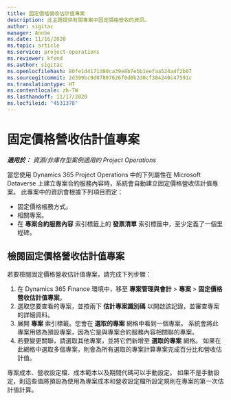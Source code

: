 ```yaml
---
title: 固定價格營收估計值專案
description: 此主題提供有關專案中固定價格營收的資訊。
author: sigitac
manager: Annbe
ms.date: 11/16/2020
ms.topic: article
ms.service: project-operations
ms.reviewer: kfend
ms.author: sigitac
ms.openlocfilehash: 80fe1d4171d80ca39e8b7ebb1eefaa524a4f2b07
ms.sourcegitcommit: 2d399bc9d07807626f0d6b2d0cf304240c47591c
ms.translationtype: HT
ms.contentlocale: zh-TW
ms.lasthandoff: 11/17/2020
ms.locfileid: "4531378"
---
```

# <a name="fixed-price-revenue-estimate-projects"></a>固定價格營收估計值專案 

_**適用於：** 資源/非庫存型案例適用的 Project Operations_

當您使用 Dynamics 365 Project Operations 中的下列屬性在 Microsoft Dataverse 上建立專案合約服務內容時，系統會自動建立固定價格營收估計值專案。 此專案中的資訊會根據下列項目而定：

  - 固定價格帳務方式。
  - 相關專案。
  - 在 **專案合約服務內容** 索引標籤上的 **發票清單** 索引標籤中，至少定義了一個里程碑。

## <a name="review-fixed-price-revenue-estimates-projects"></a>檢閱固定價格營收估計值專案
若要檢閱固定價格營收估計值專案，請完成下列步驟：

1. 在 Dynamics 365 Finance 環境中，移至 **專案管理與會計** > **專案** > **固定價格營收估計值專案**。
2. 選取您要查看的專案，並按兩下 **估計專案識別碼** 以開啟該記錄，並審查專案的詳細資料。
3. 展開 **專案** 索引標籤。您會在 **選取的專案** 網格中看到一個專案。 系統會將此專案用做為預設專案，因為它是與專案合約服務內容相關聯的專案。 
4. 若要變更關聯，請選取其他專案，並將它們新增至 **選取的專案** 網格。 如果在此網格中選取多個專案，則會為所有選取的專案計算專案完成百分比和營收估計值。

  專案成本、營收設定檔、成本範本以及期間代碼可以手動設定。 如果不是手動設定，則這些值將預設為使用為專案成本和營收設定檔所設定規則在專案的第一次估計值計算。

